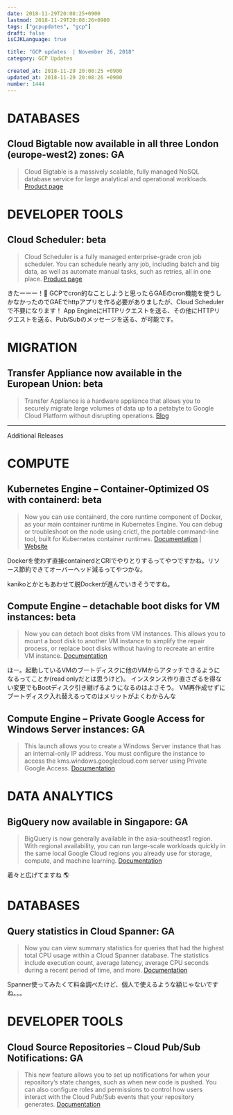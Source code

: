 ```yaml
---
date: 2018-11-29T20:08:25+0900
lastmod: 2018-11-29T20:08:26+0900
tags: ["gcpupdates", "gcp"]
draft: false
isCJKLanguage: true

title: "GCP updates  | November 26, 2018"
category: GCP Updates

created_at: 2018-11-29 20:08:25 +0900
updated_at: 2018-11-29 20:08:26 +0900
number: 1444
---
```


# DATABASES

## Cloud Bigtable now available in all three London (europe-west2) zones: GA

> Cloud Bigtable is a massively scalable, fully managed NoSQL database service for large analytical and operational workloads. [Product page](https://cloud.google.com/bigtable/)


# DEVELOPER TOOLS

## Cloud Scheduler: beta

> Cloud Scheduler is a fully managed enterprise-grade cron job scheduler. You can schedule nearly any job, including batch and big data, as well as automate manual tasks, such as retries, all in one place. [Product page](https://cloud.google.com/scheduler/)

きたーーー！:tada:
GCPでcron的なことしようと思ったらGAEのcron機能を使うしかなかったのでGAEでhttpアプリを作る必要がありましたが、Cloud Schedulerで不要になります！
App EngineにHTTPリクエストを送る、その他にHTTPリクエストを送る、Pub/Subのメッセージを送る、が可能です。

# MIGRATION

## Transfer Appliance now available in the European Union: beta

> Transfer Appliance is a hardware appliance that allows you to securely migrate large volumes of data up to a petabyte to Google Cloud Platform without disrupting operations. [Blog](https://cloud.google.com/blog/products/storage-data-transfer/introducing-transfer-appliance-in-the-eu-for-cloud-data-migration)

---

Additional Releases


# COMPUTE

## Kubernetes Engine – Container-Optimized OS with containerd: beta

> Now you can use containerd, the core runtime component of Docker, as your main container runtime in Kubernetes Engine. You can debug or troubleshoot on the node using crictl, the portable command-line tool, built for Kubernetes container runtimes. [Documentation](https://cloud.google.com/kubernetes-engine/docs/concepts/node-images#container-optimized_os_with_containerd_cos_containerd) | [Website](https://containerd.io/)

Dockerを使わず直接containerdとCRIでやりとりするってやつですかね。リソース節約できてオーバーヘッド減るってやつかな。

kanikoとかともあわせて脱Dockerが進んでいきそうですね。

## Compute Engine – detachable boot disks for VM instances: beta

> Now you can detach boot disks from VM instances. This allows you to mount a boot disk to another VM instance to simplify the repair process, or replace boot disks without having to recreate an entire VM instance. [Documentation](https://cloud.google.com/compute/docs/disks/detach-reattach-boot-disk)

ほー。起動しているVMのブートディスクに他のVMからアタッチできるようになるってことか(read onlyだとは思うけど)。
インスタンス作り直さざるを得ない変更でもBootディスク引き継げるようになるのはよさそう。
VM再作成せずにブートディスク入れ替えるってのはメリットがよくわからんな

## Compute Engine – Private Google Access for Windows Server instances: GA

> This launch allows you to create a Windows Server instance that has an internal-only IP address. You must configure the instance to access the kms.windows.googlecloud.com server using Private Google Access. [Documentation](https://cloud.google.com/compute/docs/instances/windows/creating-managing-windows-instances#internal_ip_activation)


# DATA ANALYTICS

## BigQuery now available in Singapore: GA

> BigQuery is now generally available in the asia-southeast1 region. With regional availability, you can run large-scale workloads quickly in the same local Google Cloud regions you already use for storage, compute, and machine learning. [Documentation](https://cloud.google.com/bigquery/docs/locations)

着々と広げてますね :earth_americas: 

# DATABASES

## Query statistics in Cloud Spanner: GA

> Now you can view summary statistics for queries that had the highest total CPU usage within a Cloud Spanner database. The statistics include execution count, average latency, average CPU seconds during a recent period of time, and more. [Documentation](https://cloud.google.com/spanner/docs/query-statistics)

Spanner使ってみたくて料金調べたけど、個人で使えるような額じゃないですね。。。

# DEVELOPER TOOLS

## Cloud Source Repositories – Cloud Pub/Sub Notifications: GA

> This new feature allows you to set up notifications for when your repository’s state changes, such as when new code is pushed. You can also configure roles and permissions to control how users interact with the Cloud Pub/Sub events that your repository generates. [Documentation](https://cloud.google.com/source-repositories/docs/pubsub-notifications)


